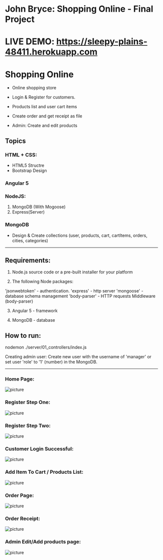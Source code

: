 # John Bryce: Shopping Online - Final Project
# LIVE DEMO: https://sleepy-plains-48411.herokuapp.com

# Shopping Online
* Online shopping store

* Login & Register for customers.
* Products list and user cart items
* Create order and get receipt as file
* Admin: Create and edit products

## Topics

### HTML + CSS:
* HTML5 Structre
* Bootstrap Design

### Angular 5

### NodeJS:

1. MongoDB (With Mogoose)
2. Express(Server)

### MongoDB

- Design & Create collections (user, products, cart, cartItems, orders, cities, categories)


***

## Requirements:

1. Node.js source code or a pre-built installer for your platform

2. The following Node packages:

'jsonwebtoken' - authentication.
'express' - http server
'mongoose' - database schema management
'body-parser' - HTTP requests Middleware (body-parser)

3. Angular 5 - framework

4. MongoDB - database


## How to run:

 nodemon ./server/01_controllers/index.js

 Creating admin user: Create new user with the username of 'manager' or set user 'role' to '1' (number) in the MongoDB.

***

### Home Page:

![picture](./demo/homePage.PNG)

### Register Step One:

![picture](./demo/registerStepOne.PNG)

### Register Step Two:

![picture](./demo/registerStepTwo.PNG)

### Customer Login Successful:

![picture](./demo/customerLoginSuccessful.PNG)

### Add Item To Cart / Products List:

![picture](./demo/addItemToCart.PNG)

### Order Page:

![picture](./demo/orderPage.PNG)

### Order Receipt:

![picture](./demo/orderConfirm.PNG)

### Admin Edit/Add products page:

![picture](./demo/adminAddEditProducts.PNG)


